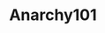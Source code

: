 ---
title: Anarchy101
crosslinks:
- Anarchism
- COMPLETEANARCHY
- Socialism_101
- socialism
- BestOfAnarchism
- AskHistorians
- leftcommunism
- communism101
- askphilosophy
- AnarchoPacifism
- vexillology
- AskPhilosophyFAQ
- shitleftistssay
- FolkPunk
- killthosewhodisagree
- anarchocommunism
- The_Donald
- Dan_Carlin
- syriancivilwar
- Drama
---